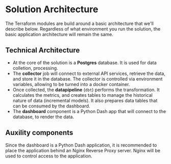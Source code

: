 # Solution Architecture

The Terraform modules are build around a basic architecture that we'll describe below.  Regardless of what environment you run the solution, the basic application architecture will remain the same.

## Technical Architecture

* At the core of the solution is a **Postgres** database.  It is used for data colletion, processing.
* The **collector** job will connect to external API services, retrieve the data, and store it in the database.  The collector is controlled via environment variables, allowing to be turned into a docker container.
* Once collected, the **datapipeline** (`dbt`) performs the transformation.  It calculates the metrics, and creates tables to manage the historical nature of data (incremental models).  It also prepares data tables that can be consumed by the dashboard.
* The **dashboard** component is a Python Dash app that will connect to the database, to render the data.

## Auxility components

Since the dashboard is a Python Dash application, it is recommended to place the application behind an Nginx Reverse Proxy server.  Nginx will be used to control access to the application.

